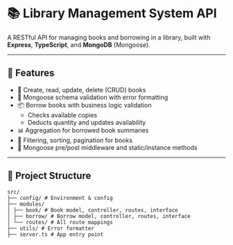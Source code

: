 # 📚 Library Management System API

A RESTful API for managing books and borrowing in a library, built with **Express**, **TypeScript**, and **MongoDB** (Mongoose).

---

## 🚀 Features

- 📖 Create, read, update, delete (CRUD) books
- 🧠 Mongoose schema validation with error formatting
- 📦 Borrow books with business logic validation
  - Checks available copies
  - Deducts quantity and updates availability
- 📊 Aggregation for borrowed book summaries
- 📌 Filtering, sorting, pagination for books
- 🧪 Mongoose pre/post middleware and static/instance methods

---

## 📁 Project Structure
```
src/
├── config/ # Environment & config
├── modules/
│ ├── book/ # Book model, controller, routes, interface
│ ├── borrow/ # Borrow model, controller, routes, interface
│ └── routes/ # All route mappings
├── utils/ # Error formatter
├── server.ts # App entry point
```

